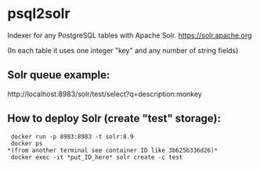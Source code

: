 # psql2solr
Indexer for any PostgreSQL tables with Apache Solr.
https://solr.apache.org

(In each table it uses one integer "key" and any number of string fields)

## Solr queue example:
http://localhost:8983/solr/test/select?q=description:monkey

## How to deploy Solr (create "test" storage):
```
 docker run -p 8983:8983 -t solr:8.9
 docker ps  
*(from another terminal see container ID like 3b625b336d26)*
 docker exec -it *put_ID_here* solr create -c test
```

